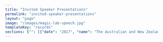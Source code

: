 ```yaml
---
title: "Invited Speaker Presentations"
permalink: "invited-speaker-presentations"
layout: "page"
image: "/images/magic-lab-speech.jpg"
templateKey: "records"
sections: {"": [{"date": "2017", "name": "The Australian and New Zealand School of Government, Executive Fellows Program (ANZSOG)", "link": "https://www.anzsog.edu.au/education-events/search/executive-fellows-program/", "location": "", "description": "", "who": "Mary-Anne Williams"}, {"date": "2017", "name": "World Science Festival", "link": "http://www.worldsciencefestival.com/", "location": "", "description": "", "who": "Mary-Anne Williams"}, {"date": "2017", "name": "Cognitium: Workshop on Cognitive Knowledge Acquisition and Applications, Melbourne", "link": "http://cognitum.ws/", "location": "", "description": "", "who": "Mary-Anne Williams"}, {"date": "2017", "name": "Connect Expo & the Digital Health Show", "link": "http://connectexpo.com.au/2017_speakers.html", "location": "", "description": "", "who": "Mary-Anne Williams"}, {"date": "2017", "name": "Disruptive Innovation Week", "link": "http://www.disruptive-innovationweek.com.au/", "location": "", "description": "", "who": "Mary-Anne Williams"}, {"date": "2017", "name": "FST Banking Summit", "link": "https://fst.net.au/conferences/fst-banking-summit-2017", "location": "", "description": "", "who": "Mary-Anne Williams"}, {"date": "2017", "name": "ATSE Education for Innovation", "link": "https://www.atse.org.au/atse/content/events/Event_Display.aspx?EventKey=1702EDU", "location": "", "description": "", "who": "Mary-Anne Williams"}, {"date": "2017", "name": "AI & Machine Learning Summit Artificial Intelligence as a Disruptive Technology", "link": "http://www.aisummitaustralia.com.au/", "location": "", "description": "", "who": "Mary-Anne Williams"}, {"date": "2017", "name": "Women in STEM, Women in Science Society, University of Sydney Panel", "link": "https://twitter.com/Sydney_Science/status/837177045394194434", "location": "", "description": "", "who": "Mary-Anne Williams"}, {"date": "2016", "name": "Amaze Commonwealth Bank of Australia", "link": "http://www.afr.com/technology/artificial-intelligence-in-mind-as-commonwealth-bank-develops-future-tech-20161202-gt2nfl", "location": "", "description": "", "who": "Mary-Anne Williams"}, {"date": "2016", "name": "Stanford Research Institute (SRI) International", "link": "", "location": "", "description": "", "who": "Mary-Anne Williams"}, {"date": "2016", "name": "Social Robotics and Design Thinking Workshop, Commonwealth Bank", "link": "", "location": "", "description": "", "who": "Mary-Anne Williams"}, {"date": "2016", "name": "Data Analytics and Design Thinking Workshop, Commonwealth Bank", "link": "", "location": "", "description": "", "who": ""}, {"date": "2016", "name": "TECH23 Machine Learning Panel", "link": "http://www.tech23.com.au/2016/program/", "location": "", "description": "", "who": ""}, {"date": "2016", "name": "Human-Robot Symposium", "link": "", "location": "", "description": "", "who": ""}, {"date": "2016", "name": "Australiasian Conference on AI (AI'16), Internet of Things and Crowdsourcing Panel", "link": "", "location": "", "description": "", "who": ""}, {"date": "2016", "name": "Sydney Science Festival, National Science Week", "link": "https://sydneyscience.com.au", "location": "", "description": "", "who": ""}, {"date": "2016", "name": "Optus and The Guardian Business Thought Leadership Panel (Chair)", "link": "", "location": "", "description": "", "who": ""}, {"date": "2016", "name": "The Future with Social Robots, City Science Circle", "link": "", "location": "", "description": "", "who": ""}, {"date": "2016", "name": "Innovation: Bringing the Future Forward with David Thodey and Roy Green, UTS.", "link": "", "location": "", "description": "", "who": ""}, {"date": "2016", "name": "Social Robotics: The New Frontier, Academy of Technology, Science and Engineering (ATSE) Sydney and Adelaide", "link": "", "location": "", "description": "", "who": ""}, {"date": "2016", "name": "Robots and Art, Michael Crouch Innovation Centre, UNSW.", "link": "", "location": "", "description": "", "who": ""}, {"date": "2016", "name": "Triple A Talks @ UTS Business School, Visions of Future Mobility & Immersive User Experiences", "link": "", "location": "", "description": "", "who": ""}, {"date": "2015", "name": "Science Fiction becomes Science Fact", "link": "https://www.science.org.au/science-fiction-becomes-science-fact", "location": "[Australian Academy of Science](https://www.science.org.au/science-fiction-becomes-science-fact)", "description": "", "who": "Mary-Anne Williams"}, {"date": "2015", "name": "Industrial & Agriculture Sector Solutions", "link": "http://www.tech23.com.au/2015/", "location": "TECH 23", "description": "", "who": ""}, {"date": "2015", "name": "Digital Transformation in Banking & Financial Services", "link": "http://fst.net.au/conferences/9th-annual-technology-innovation-future-banking-financial-services-2", "location": "Future of Banking & Financial Services Conference", "description": "", "who": "Mary-Anne Williams"}, {"date": "2015", "name": "Technology - A glimpse at the future", "link": "https://www.acs.asn.au/wcm/ACS/Home/ACS/", "location": "Aged and Community Serices Conference", "description": "", "who": "Mary-Anne Williams"}, {"date": "2015", "name": "The Art and Science of Data Analytics", "link": "http://www.uts.edu.au/future-students/analytics-and-data-science", "location": "UTS Data Analytics Symposium", "description": "", "who": "Mary-Anne Williams"}, {"date": "2015", "name": "Smart Cities Business Forum", "link": "http://www.facci.com.au/events/calendar/vue-detail/d/smart-city-forum-the-competitive-edge-driving-australias-smart-cities/", "location": "French Australian Chamber of Commerce", "description": "", "who": "Benjamin Johnston"}, {"date": "2015", "name": "Fast-Tracking the Future with Advanced Robotics and Data Analytics", "link": "http://www.aciconnect.com.au/pages/conference-program", "location": "ACI Connect, Olympic Park Sydney", "description": "", "who": "Mary-Anne Williams"}, {"date": "2014", "name": "Demystifying Big Data for Business Innovation", "link": "http://www.gsb.stanford.edu/", "location": "Stanford Graduate School of Business", "description": "", "who": "Mary-Anne Williams"}, {"date": "2014", "name": "Belief Revision in Human-Robot Interaction", "link": "http://mediax.stanford.edu/", "location": "X-Media Stanford University ", "description": "", "who": "Mary-Anne Williams"}, {"date": "2014", "name": "Social Robotics and the Role of Attention", "link": "http://www.aaai.org/", "location": "AAAI Stanford University", "description": "", "who": "Mary-Anne Williams"}, {"date": "2013", "name": "Australia can lead IoE!", "link": "http://blogs.cisco.com/emerging/the-internet-of-everything-value-index-what-does-it-mean-for-australian-business", "location": "Cisco Internet of Everything Launch Event", "description": "", "who": "Mary-Anne Williams"}, {"date": "2013", "name": "Provoking Learning with ICT", "link": "http://www.vitta.org.au/", "location": "Victorian Information Technology Teachers Association", "description": "", "who": "Mary-Anne Williams"}, {"date": "2012", "name": "Global Drivers, Mega-trends and Disruptive Innovation", "link": "http://about.americanexpress.com", "location": "American Express Innovation Conference", "description": "", "who": "Mary-Anne Williams"}, {"date": "2012", "name": "Big Data: The Next Frontier for Innovation, Competition, and Productivity", "link": "http://strategicmanagement.net", "location": "Strategic Management Society Conference", "description": "", "who": "Mary-Anne Williams"}, {"date": "2012", "name": "Cloud Computing driving Innovation", "link": "http://www-07.ibm.com/events/au/pulse/", "location": "IBM Pulse 2012", "description": "", "who": "Mary-Anne Williams"}, {"date": "2011", "name": "Artificial Intelligence: A Legal Perspective", "link": "http://law.stanford.edu", "location": "Stanford Law School", "description": "", "who": "Mary-Anne Williams"}, {"date": "2011", "name": "Building Vibrant Communities", "link": "http://newsroom.uts.edu.au/news/2012/02/joining-forces-for-a-smarter-planet", "location": "UTS Engage", "description": "", "who": "Mary-Anne Williams"}, {"date": "2011", "name": "From Sci-Fi to Sci-Fact Panel", "link": "http://riaus.org.au/events/club-cosmos-from-sci-fi-to-sci-fact/", "location": "Club Cosmos", "description": "", "who": "Mary-Anne Williams"}, {"date": "2010", "name": "Data Analytics", "link": "http://www.slideshare.net/ciscoanz/global-trends-in-vocational-education-training", "location": "Capital Markets Technologies", "description": "", "who": "Mary-Anne Williams"}, {"date": "2010", "name": "Autonomous Underwater Robots", "link": "http://www.isiusys.org/", "location": "Conference on Intelligent Unmanned Systems", "description": "", "who": "Mary-Anne Williams"}, {"date": "2010", "name": "Social Robotics", "link": "http://digitaljobs.me/digital-video-content/samsung-dancing-robots-digital-life-expo-melbourne-2010/", "location": "Digital Life Expo", "description": "", "who": "Benjamin Johnston and Mary-Anne Williams"}, {"date": "pre-2010", "name": "Numerous invited talks including China Science Week, Willow Garage", "link": "", "location": "", "description": "", "who": ""}]}
---
```

